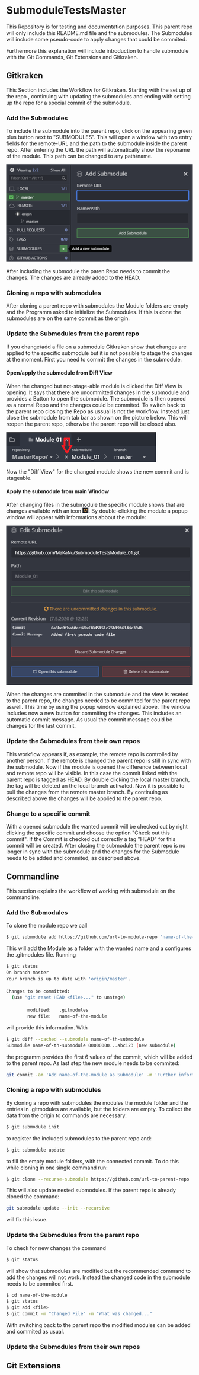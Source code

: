 # SubmoduleTestsMaster

This Repository is for testing and documentation purposes. This parent repo will only include this README.md file and the submodules. The Submodules will include some pseudo-code to apply changes that could be commited.

Furthermore this explanation will include introduction to handle submodule with the Git Commands, Git Extensions and Gitkraken.

## Gitkraken

This Section includes the Workflow for Gitkraken. Starting with the set up of the repo , continuing with updating the submodules and ending with setting up the repo for a special commit of the submodule.

### Add the Submodules

To include the submodule into the parent repo, click on the appearing green plus button next to "SUBMODULES". This will open a window with two entry fields for the remote-URL and the path to the submodule inside the parent repo. After entering the URL the path will automatically show the reponame of the module. This path can be changed to any path/name.

![Add Submodules](images/GK_add_submodule.png "Shows how to add a Submodule to the Repo")

After including the submodule the paren Repo needs to commit the changes. The changes are already added to the HEAD.

### Cloning a repo with submodules 

After cloning a parent repo with submodules the Module folders are empty and the Programm asked to initialize the Submodules. If this is done the submodules are on the same commit as the origin.

### Update the Submodules from the parent repo

If you change/add a file on a submodule Gitkraken show that changes are applied to the specific submodule but it is not possible to stage the changes at the moment. First you need to commit the changes in the submodule.

#### Open/apply the submodule from Diff View

When the changed but not-stage-able module is clicked the Diff View is opening. It says that there are uncommitted changes in the submodule and provides a Button to open the submodule. The submodule is then opened as a normal Repo and the changes could be commited. To switch back to the parent repo closing the Repo as ussual is not the workflow. Instead just close the submodule from tab bar as shown on the picture below. This will reopen the parent repo, otherwise the parent repo will be closed also.

![close Submodules](images/GK_close_submodule.png "How to close the Submodule")

Now the "Diff View" for the changed module shows the new commit and is stageable. 

#### Apply the submodule from main Window

After changing files in the submodule the specific module shows that are changes available with an icon ![UpdateLogo](images/GK_update.png "The update Icon"). By double-clicking the module a popup window will appear with informations abbout the module:

![close Submodules](images/GK_info_submodule.png "Information about the Submodule")

When the changes are commited in the submodule and the view is reseted to the parent repo, the changes needed to be commited for the parent repo aswell. This time by using the popup window explained above. The window includes now a new button for commiting the changes. This includes an automatic commit message. As usual the commit message could be changes for the last commit.

### Update the Submodules from their own repos

This workflow appears if, as example, the remote repo is controlled by another person. If the remote is changed the parent repo is still in sync with the submodule. Now if the module is opened the difference between local and remote repo will be visible. In this case the commit linked with the parent repo is tagged as HEAD. By double clicking the local master branch, the tag will be deleted an the local branch activated. Now it is possible to pull the changes from the remote master branch. By continuing as described above the changes will be applied to the parent repo.

### Change to a specific commit

With a opened submodule the wanted commit will be checked out by right clicking the specific commit and choose the option "Check out this commit". If the Commit is checked out correctly a tag "HEAD" for this commit will be created. After closing the submodule the parent repo is no longer in sync with the submodule and the changes for the Submodule needs to be added and commited, as descriped above.

## Commandline

This section explains the workflow of working with submodule on the commandline. 

### Add the Submodules

To clone the module repo we call

```bash
$ git submodule add https://github.com/url-to-module-repo 'name-of-the-module'
```
This will add the Module as a folder with the wanted name and a configures the .gitmodules file. Running

```bash
$ git status
On branch master
Your branch is up to date with 'origin/master'.

Changes to be committed:
  (use "git reset HEAD <file>..." to unstage)

        modified:   .gitmodules
        new file:   name-of-the-module
```

will provide this information. With
```bash
$ git diff --cached --submodule name-of-th-submodule
Submodule name-of-th-submodule 00000000...abc123 (new submodule)
```
the programm provides the first 6 values of the commit, which will be added to the parent repo. As last step the new module needs to be commited:

```bash
git commit -am 'Add name-of-the-module as Submodule' -m 'Further information about the module'
```

### Cloning a repo with submodules

By cloning a repo with submodules the modules the module folder and the entries in .gitmodules are available, but the folders are empty. To collect the data from the origin to commands are necessary:

```bash
$ git submodule init
```
to register the included submodules to the parent repo and:

```bash
$ git submodule update
```

to fill the empty module folders, with the connected commit. To do this while cloning in one single command run:

```bash
$ git clone --recurse-submodule https://github.com/url-to-parent-repo 
```
This will also update nested submodules. If the parent repo is already cloned the command:

```bash
git submodule update --init --recursive
```
will fix this issue.

### Update the Submodules from the parent repo

To check for new changes the command 
```bash
$ git status
```
will show that submodules are modified but the recommended command to add the changes will not work. Instead the changed code in the submodule needs to be commited first.

```bash
$ cd name-of-the-module
$ git status
$ git add <file>
$ git commit -m "Changed File" -m "What was changed..."
```
With switching back to the parent repo the modified modules can be added and commited as usual.

### Update the Submodules from their own repos


## Git Extensions